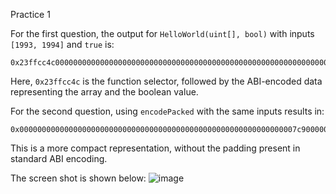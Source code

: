 Practice 1

For the first question, the output for `HelloWorld(uint[], bool)` with inputs `[1993, 1994]` and `true` is:

```
0x23ffcc4c0000000000000000000000000000000000000000000000000000000000000040000000000000000000000000000000000000000000000000000000000000000100000000000000000000000000000000000000000000000000000000000000010000000000000000000000000000000000000000000000000000000000000004
```

Here, `0x23ffcc4c` is the function selector, followed by the ABI-encoded data representing the array and the boolean value.

For the second question, using `encodePacked` with the same inputs results in:

```
0x00000000000000000000000000000000000000000000000000000000000007c9000000000000000000000000000000000000000000000000000000000000001301
```

This is a more compact representation, without the padding present in standard ABI encoding.


The screen shot is shown below:
![image](https://github.com/user-attachments/assets/2bdb9bf9-9a0a-475b-8b3b-0941b19e0946)


